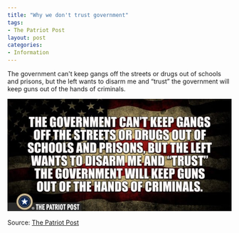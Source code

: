 ```yaml
---
title: "Why we don't trust government"
tags:
- The Patriot Post
layout: post
categories:
- Information
---
```


The government can't keep gangs off the streets or drugs out of schools and prisons, but the left wants to disarm me and <q>trust</q> the government will keep guns out of the hands of criminals.

![Why we don't trust government promises](/assets/img/20171130-trust-government.jpg)

Source: [The Patriot Post](https://patriotpost.us)
